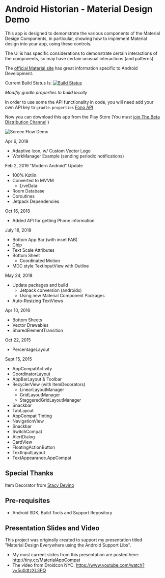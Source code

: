 Android Historian - Material Design Demo
========================================

This app is designed to demonstrate the various components of the Material Design Components, in particular, showing how to implement Material design into your app, using these controls.

The UI is has specific considerations to demonstrate certain interactions of the components, so may have certain unusual interactions (and patterns).

The [official Material site](https://material.io/develop/android/) has great information specific to Android Development.

Current Build Status Is:
[![Build Status](https://app.bitrise.io/app/185d24999f31db04/status.svg?token=H8R81uEqmKABt_zQjgNRog&branch=master)](https://app.bitrise.io/app/185d24999f31db04)

_Modifiy gradle.properties to build locally_

In order to use some the API functionality in code, you will need add your own API key to `gradle.properties`
[Fono API](https://fonoapi.freshpixl.com/)

Now you can download this app from the Play Store (You must [join The Beta Distribution Channel](https://play.google.com/apps/testing/com.ableandroid.historian) )

![Screen Flow Demo](https://github.com/mwolfson/android-historian/blob/master/art/historian2.gif)

Apr 6, 2019
- Adaptive Icon, w/ Custom Vector Logo
- WorkManager Example (sending periodic notifications)

Feb 2, 2019
"Modern Android" Update
- 100% Kotlin 
- Converted to MVVM
    - LiveData
- Room Database
- Coroutines
- Jetpack Dependencies

Oct 16, 2018
- Added API for getting Phone information

July 18, 2018
- Bottom App Bar (with inset FAB)
- Chip
- Text Scale Attributes
- Bottom Sheet
    - Coordinated Motion
- MDC style TextInputView with Outline

May 24, 2018
- Update packages and build
    - Jetpack conversion (androidx)
    - Using new Material Component Packages
- Auto-Resizing TextViews

Apr 10, 2016
- Bottom Sheets
- Vector Drawables
- SharedElementTransition

Oct 22, 2015
- PercentageLayout

Sept 15, 2015
- AppCompatActivity
- CoordinatorLayout
- AppBarLayout & Toolbar
- RecyclerView (with ItemDecorators)
    - LinearLayoutManager
    - GridLayoutManager
    - StaggeredGridLayoutManager        
- Snackbar
- TabLayout
- AppCompat Tinting
- NavigationView
- Snackbar
- SwitchCompat
- AlertDialog
- CardView
- FloatingActionButton
- TextInputLayout
- TextAppearance.AppCompat

Special Thanks
--------------

Item Decorator from [Stacy Devino](https://twitter.com/doesitpew/)

Pre-requisites
--------------

- Android SDK, Build Tools and Support Repository

Presentation Slides and Video
-----------------------------

This project was originally created to support my presentation titled "Material Design Everywhere using the Android Support Libs".

- My most current slides from this presentation are posted here: http://tiny.cc/MaterialAppCompat
- The video from Droidcon NYC: https://www.youtube.com/watch?v=5u0dtzXL3PQ



